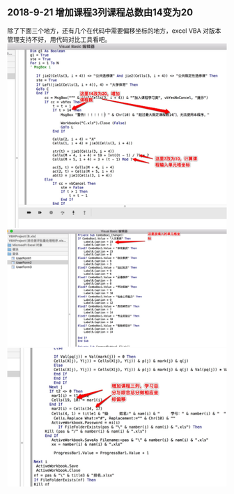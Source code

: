 ## 2018-9-21 增加课程3列课程总数由14变为20
除了下面三个地方，还有几个在代码中需要偏移坐标的地方，excel VBA 对版本管理支持不好，用代码对比工具看吧。
![avatar](../img/30486250-2F03-46DA-BB63-A2D815B5248B.png)
![avatar](../img/D8E9F4D0-392D-41AB-9AA4-30CE57BDE277.png)
![avatar](../img/5EAE0783-9E83-4D56-9CB5-050571CE1B37.png)
